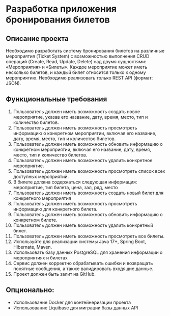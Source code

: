 # Разработка приложения бронирования билетов

## Описание проекта
Необходимо разработать систему бронирования билетов на различные мероприятия (Ticket System) с возможностью выполнения CRUD операций (Create, Read, Update, Delete) над двумя сущностями: «Мероприятия» и «Билеты». Каждое мероприятие может иметь несколько билетов, и каждый билет относится только к одному мероприятию. Необходимо реализовать только REST API (формат: JSON).

## Функциональные требования
1. Пользователь должен иметь возможность создать новое мероприятие, указав его название, дату, время, место, тип и количество билетов.
2. Пользователь должен иметь возможность просмотреть информацию о конкретном мероприятии, включая его название, дату, время, место, тип и количество билетов.
3. Пользователь должен иметь возможность обновить информацию о конкретном мероприятии, включая его название, дату, время, место, тип и количество билетов.
4. Пользователь должен иметь возможность удалить конкретное мероприятие.
5. Пользователь должен иметь возможность просмотреть список всех доступных мероприятий.
6. В билете должна содержаться следующая информация: мероприятие, тип билета, цена, зал, ряд, место
7. Пользователь должен иметь возможность создать новый билет для конкретного мероприятия
8. Пользователь должен иметь возможность просмотреть информацию для конкретного билета.
9. Пользователь должен иметь возможность обновить информацию о конкретном билете.
10. Пользователь должен иметь возможность удалить конкретный билет.
11. Пользователь должен иметь возможность просмотреть все билеты.
12. Используйте для реализации системы Java 17+, Spring Boot, Hibernate, Maven.
13. Использовать базу данных PostgreSQL для хранения информации о мероприятиях и билетах
14. Сервис должен корректно обрабатывать ошибки и возвращать понятные сообщения, а также валидировать входящие данные.
15. Проект должен быть залит на GitHub.

## Опционально:
* Использование Docker для контейнеризации проекта
* Использование Liquibase для миграции базы данных API

